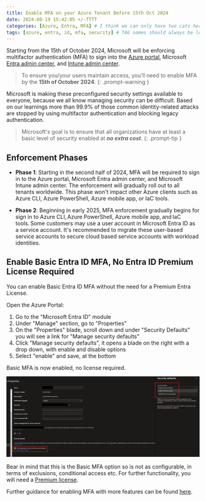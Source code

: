 ```yaml
---
title: Enable MFA on your Azure Tenant Before 15th Oct 2024
date: 2024-08-19 15:42:05 +/-TTTT
categories: [Azure, Entra, MFA] # I think we can only have two cats here, the 3rd is ignored, a fourth kills the compile.
tags: [azure, entra, id, mfa, security] # TAG names should always be lowercase
---
```


Starting from the 15th of October 2024, Microsoft will be enforcing multifactor authentication (MFA) to sign into the <a href="https://portal.azure.com/" target="_blank">Azure portal</a>, Microsoft <a href="https://entra.microsoft.com/" target="_blank">Entra admin center</a>, and <a href="https://intune.microsoft.com/" target="_blank">Intune admin center</a>.

> To ensure you/your users maintain access, you’ll need to enable MFA by the **15th of October 2024**.
{: .prompt-warning }

Microsoft is making these preconfigured security settings available to everyone, because we all know managing security can be difficult. Based on our learnings more than 99.9% of those common identity-related attacks are stopped by using multifactor authentication and blocking legacy authentication.

> Microsoft's goal is to ensure that all organizations have at least a basic level of security enabled at ***no extra cost***.
{: .prompt-tip }

## Enforcement Phases

- **Phase 1**: Starting in the second half of 2024, MFA will be required to sign in to the Azure portal, Microsoft Entra admin center, and Microsoft Intune admin center. The enforcement will gradually roll out to all tenants worldwide. This phase won't impact other Azure clients such as Azure CLI, Azure PowerShell, Azure mobile app, or IaC tools. 

- **Phase 2**: Beginning in early 2025, MFA enforcement gradually begins for sign in to Azure CLI, Azure PowerShell, Azure mobile app, and IaC tools. Some customers may use a user account in Microsoft Entra ID as a service account. It's recommended to migrate these user-based service accounts to secure cloud based service accounts with workload identities.

## Enable Basic Entra ID MFA, No Entra ID Premium License Required

You can enable Basic Entra ID MFA without the need for a Premium Entra License.

Open the Azure Portal:

1. Go to the "Microsoft Entra ID" module
2. Under "Manage" section, go to "Properties"
3. On the "Properties" blade, scroll down and under "Security Defaults" you will see a link for "Manage security defaults"
4. Click "Manage security defaults", it opens a blade on the right with a drop down, with enable and disable options
5. Select "enable" and save, at the bottom

Basic MFA is now enabled, no license required.

![image](/assets/img/enablemfa/img_1.png)

Bear in mind that this is the Basic MFA option so is not as configurable, in terms of exclusions, conditional access etc. For further functionality, you will need a <a href="https://www.microsoft.com/en-gb/security/business/microsoft-entra-pricing" target="_blank">Premium license</a>.

Further guidance for enabling MFA with more features can be found <a href="https://learn.microsoft.com/en-gb/entra/identity/authentication/concept-mandatory-multifactor-authentication" target="_blank">here</a>.